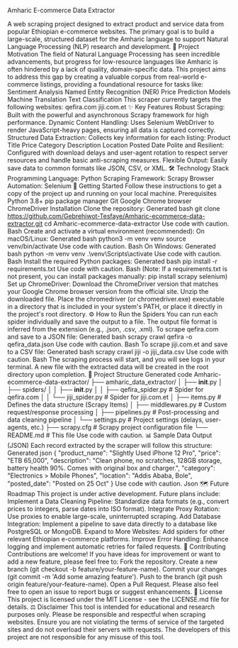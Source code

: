 Amharic E-commerce Data Extractor

A web scraping project designed to extract product and service data from popular Ethiopian e-commerce websites. The primary goal is to build a large-scale, structured dataset for the Amharic language to support Natural Language Processing (NLP) research and development.
🎯 Project Motivation
The field of Natural Language Processing has seen incredible advancements, but progress for low-resource languages like Amharic is often hindered by a lack of quality, domain-specific data. This project aims to address this gap by creating a valuable corpus from real-world e-commerce listings, providing a foundational resource for tasks like:
Sentiment Analysis
Named Entity Recognition (NER)
Price Prediction Models
Machine Translation
Text Classification
This scraper currently targets the following websites:
qefira.com
jiji.com.et
✨ Key Features
Robust Scraping: Built with the powerful and asynchronous Scrapy framework for high performance.
Dynamic Content Handling: Uses Selenium WebDriver to render JavaScript-heavy pages, ensuring all data is captured correctly.
Structured Data Extraction: Collects key information for each listing:
Product Title
Price
Category
Description
Location
Posted Date
Polite and Resilient: Configured with download delays and user-agent rotation to respect server resources and handle basic anti-scraping measures.
Flexible Output: Easily save data to common formats like JSON, CSV, or XML.
🛠️ Technology Stack
Programming Language: Python
Scraping Framework: Scrapy
Browser Automation: Selenium
🚀 Getting Started
Follow these instructions to get a copy of the project up and running on your local machine.
Prerequisites
Python 3.8+
pip package manager
Git
Google Chrome browser
ChromeDriver
Installation
Clone the repository:
Generated bash
git clone https://github.com/Gebrehiwot-Tesfaye/Amharic-ecommerce-data-extractor.git
cd Amharic-ecommerce-data-extractor
Use code with caution.
Bash
Create and activate a virtual environment (recommended):
On macOS/Linux:
Generated bash
python3 -m venv venv
source venv/bin/activate
Use code with caution.
Bash
On Windows:
Generated bash
python -m venv venv
.\venv\Scripts\activate
Use code with caution.
Bash
Install the required Python packages:
Generated bash
pip install -r requirements.txt
Use code with caution.
Bash
(Note: If a requirements.txt is not present, you can install packages manually: pip install scrapy selenium)
Set up ChromeDriver:
Download the ChromeDriver version that matches your Google Chrome browser version from the official site.
Unzip the downloaded file.
Place the chromedriver (or chromedriver.exe) executable in a directory that is included in your system's PATH, or place it directly in the project's root directory.
⚙️ How to Run the Spiders
You can run each spider individually and save the output to a file. The output file format is inferred from the extension (e.g., .json, .csv, .xml).
To scrape qefira.com and save to a JSON file:
Generated bash
scrapy crawl qefira -o qefira_data.json
Use code with caution.
Bash
To scrape jiji.com.et and save to a CSV file:
Generated bash
scrapy crawl jiji -o jiji_data.csv
Use code with caution.
Bash
The scraping process will start, and you will see logs in your terminal. A new file with the extracted data will be created in the root directory upon completion.
📂 Project Structure
Generated code
Amharic-ecommerce-data-extractor/
├── amharic_data_extractor/
│   ├── __init__.py
│   ├── spiders/
│   │   ├── __init__.py
│   │   ├── qefira_spider.py     # Spider for qefira.com
│   │   └── jiji_spider.py       # Spider for jiji.com.et
│   ├── items.py                 # Defines the data structure (Scrapy Items)
│   ├── middlewares.py           # Custom request/response processing
│   ├── pipelines.py             # Post-processing and data cleaning pipeline
│   └── settings.py              # Project settings (delays, user-agents, etc.)
├── scrapy.cfg                   # Scrapy project configuration file
└── README.md                    # This file
Use code with caution.
📊 Sample Data Output (JSON)
Each record extracted by the scraper will follow this structure:
Generated json
{
  "product_name": "Slightly Used iPhone 12 Pro",
  "price": "ETB 65,000",
  "description": "Clean phone, no scratches, 128GB storage, battery health 90%. Comes with original box and charger.",
  "category": "Electronics > Mobile Phones",
  "location": "Addis Ababa, Bole",
  "posted_date": "Posted on 25 Oct"
}
Use code with caution.
Json
🗺️ Future Roadmap
This project is under active development. Future plans include:
Implement a Data Cleaning Pipeline: Standardize data formats (e.g., convert prices to integers, parse dates into ISO format).
Integrate Proxy Rotation: Use proxies to enable large-scale, uninterrupted scraping.
Add Database Integration: Implement a pipeline to save data directly to a database like PostgreSQL or MongoDB.
Expand to More Websites: Add spiders for other relevant Ethiopian e-commerce platforms.
Improve Error Handling: Enhance logging and implement automatic retries for failed requests.
🤝 Contributing
Contributions are welcome! If you have ideas for improvement or want to add a new feature, please feel free to:
Fork the repository.
Create a new branch (git checkout -b feature/your-feature-name).
Commit your changes (git commit -m 'Add some amazing feature').
Push to the branch (git push origin feature/your-feature-name).
Open a Pull Request.
Please also feel free to open an issue to report bugs or suggest enhancements.
📜 License
This project is licensed under the MIT License - see the LICENSE.md file for details.
⚖️ Disclaimer
This tool is intended for educational and research purposes only. Please be responsible and respectful when scraping websites. Ensure you are not violating the terms of service of the targeted sites and do not overload their servers with requests. The developers of this project are not responsible for any misuse of this tool.
